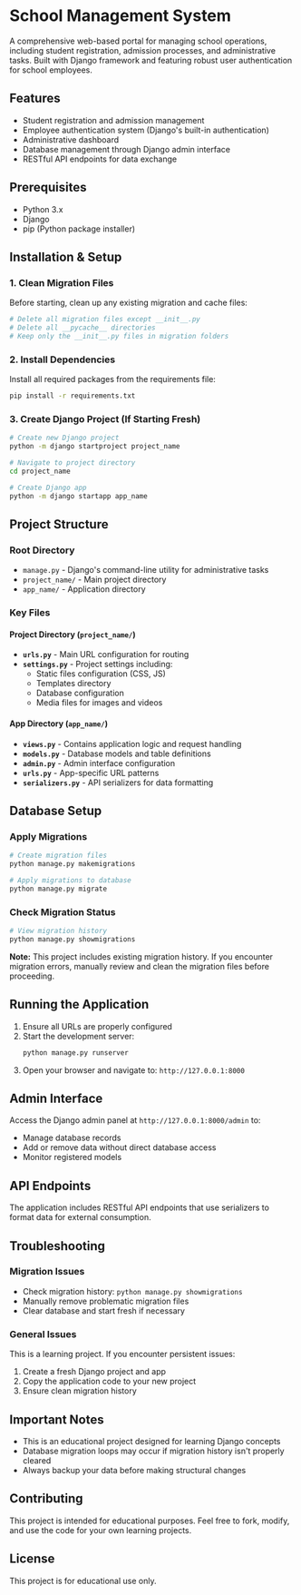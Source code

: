 # School Management System

A comprehensive web-based portal for managing school operations, including student registration, admission processes, and administrative tasks. Built with Django framework and featuring robust user authentication for school employees.

## Features

- Student registration and admission management
- Employee authentication system (Django's built-in authentication)
- Administrative dashboard
- Database management through Django admin interface
- RESTful API endpoints for data exchange

## Prerequisites

- Python 3.x
- Django
- pip (Python package installer)

## Installation & Setup

### 1. Clean Migration Files
Before starting, clean up any existing migration and cache files:
```bash
# Delete all migration files except __init__.py
# Delete all __pycache__ directories
# Keep only the __init__.py files in migration folders
```

### 2. Install Dependencies
Install all required packages from the requirements file:
```bash
pip install -r requirements.txt
```

### 3. Create Django Project (If Starting Fresh)
```bash
# Create new Django project
python -m django startproject project_name

# Navigate to project directory
cd project_name

# Create Django app
python -m django startapp app_name
```

## Project Structure

### Root Directory
- `manage.py` - Django's command-line utility for administrative tasks
- `project_name/` - Main project directory
- `app_name/` - Application directory

### Key Files

#### Project Directory (`project_name/`)
- **`urls.py`** - Main URL configuration for routing
- **`settings.py`** - Project settings including:
  - Static files configuration (CSS, JS)
  - Templates directory
  - Database configuration
  - Media files for images and videos

#### App Directory (`app_name/`)
- **`views.py`** - Contains application logic and request handling
- **`models.py`** - Database models and table definitions
- **`admin.py`** - Admin interface configuration
- **`urls.py`** - App-specific URL patterns
- **`serializers.py`** - API serializers for data formatting

## Database Setup

### Apply Migrations
```bash
# Create migration files
python manage.py makemigrations

# Apply migrations to database
python manage.py migrate
```

### Check Migration Status
```bash
# View migration history
python manage.py showmigrations
```

**Note:** This project includes existing migration history. If you encounter migration errors, manually review and clean the migration files before proceeding.

## Running the Application

1. Ensure all URLs are properly configured
2. Start the development server:
   ```bash
   python manage.py runserver
   ```
3. Open your browser and navigate to: `http://127.0.0.1:8000`

## Admin Interface

Access the Django admin panel at `http://127.0.0.1:8000/admin` to:
- Manage database records
- Add or remove data without direct database access
- Monitor registered models

## API Endpoints

The application includes RESTful API endpoints that use serializers to format data for external consumption.

## Troubleshooting

### Migration Issues
- Check migration history: `python manage.py showmigrations`
- Manually remove problematic migration files
- Clear database and start fresh if necessary

### General Issues
This is a learning project. If you encounter persistent issues:
1. Create a fresh Django project and app
2. Copy the application code to your new project
3. Ensure clean migration history

## Important Notes

- This is an educational project designed for learning Django concepts
- Database migration loops may occur if migration history isn't properly cleared
- Always backup your data before making structural changes

## Contributing

This project is intended for educational purposes. Feel free to fork, modify, and use the code for your own learning projects.

## License

This project is for educational use only.
